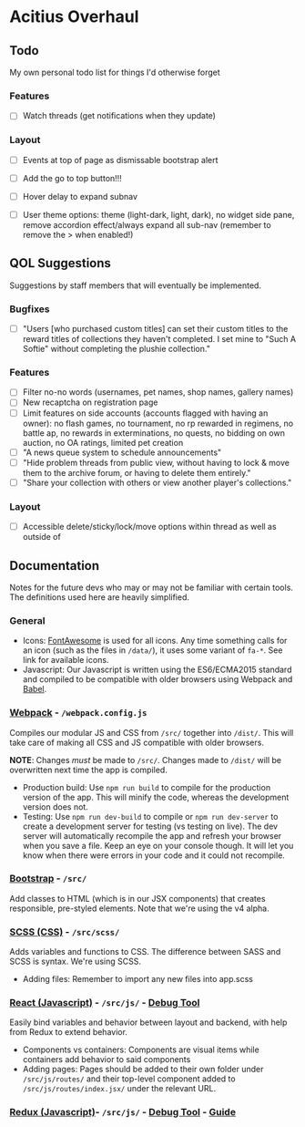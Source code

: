 # Acitius Overhaul


## Todo
My own personal todo list for things I'd otherwise forget

### Features
- [ ] Watch threads (get notifications when they update)

### Layout
- [ ] Events at top of page as dismissable bootstrap alert
- [ ] Add the go to top button!!!
- [ ] Hover delay to expand subnav
- [ ] User theme options: theme (light-dark, light, dark), no widget side pane, remove accordion effect/always expand all sub-nav (remember to remove the \> when enabled!)


## QOL Suggestions
Suggestions by staff members that will eventually be implemented.

### Bugfixes
- [ ] "Users [who purchased custom titles] can set their custom titles to the reward titles of collections they haven't completed. I set mine to "Such A Softie" without completing the plushie collection."

### Features
- [ ] Filter no-no words (usernames, pet names, shop names, gallery names)
- [ ] New recaptcha on registration page
- [ ] Limit features on side accounts (accounts flagged with having an owner): no flash games, no tournament, no rp rewarded in regimens, no battle ap, no rewards in exterminations, no quests, no bidding on own auction, no OA ratings, limited pet creation
- [ ] "A news queue system to schedule announcements"
- [ ] "Hide problem threads from public view, without having to lock & move them to the archive forum, or having to delete them entirely."
- [ ] "Share your collection with others or view another player's collections."

### Layout
- [ ] Accessible delete/sticky/lock/move options within thread as well as outside of

## Documentation
Notes for the future devs who may or may not be familiar with certain tools. The definitions used here are heavily simplified.

### General
- Icons: [FontAwesome](http://fontawesome.io/icons/) is used for all icons. Any time something calls for an icon (such as the files in `/data/`), it uses some variant of `fa-*`. See link for available icons.
- Javascript: Our Javascript is written using the ES6/ECMA2015 standard and compiled to be compatible with older browsers using Webpack and [Babel](https://babeljs.io/). 

### [Webpack](https://webpack.js.org/configuration/) - `/webpack.config.js`
Compiles our modular JS and CSS from `/src/` together into `/dist/`. This will take care of making all CSS and JS compatible with older browsers.

**NOTE**: Changes *must* be made to `/src/`. Changes made to `/dist/` will be overwritten next time the app is compiled.

- Production build: Use `npm run build` to compile for the production version of the app. This will minify the code, whereas the development version does not.
- Testing: Use `npm run dev-build` to compile or `npm run dev-server` to create a development server for testing (vs testing on live). The dev server will automatically recompile the app and refresh your browser when you save a file. Keep an eye on your console though. It will let you know when there were errors in your code and it could not recompile.

### [Bootstrap](https://v4-alpha.getbootstrap.com/getting-started/introduction/) - `/src/`
Add classes to HTML (which is in our JSX components) that creates responsible, pre-styled elements. Note that we're using the v4 alpha.

### [SCSS (CSS)](http://sass-lang.com/documentation/file.SASS_REFERENCE.html) - `/src/scss/`
Adds variables and functions to CSS. The difference between SASS and SCSS is syntax. We're using SCSS.

- Adding files: Remember to import any new files into app.scss

### [React (Javascript)](https://facebook.github.io/react/docs/introducing-jsx.html) - `/src/js/` - [Debug Tool](https://facebook.github.io/react/blog/2015/09/02/new-react-developer-tools.html)
Easily bind variables and behavior between layout and backend, with help from Redux to extend behavior.

- Components vs containers: Components are visual items while containers add behavior to said components
- Adding pages: Pages should be added to their own folder under `/src/js/routes/` and their top-level component added to `/src/js/routes/index.jsx/` under the relevant URL.


### [Redux (Javascript)](http://redux.js.org/)- `/src/js/` - [Debug Tool](https://github.com/zalmoxisus/redux-devtools-extension) - [Guide](https://egghead.io/lessons/javascript-redux-the-single-immutable-state-tree)

